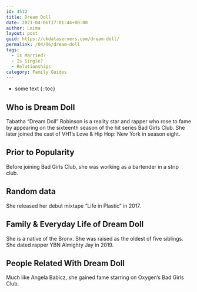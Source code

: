 ```yaml
---
id: 4512
title: Dream Doll
date: 2021-04-06T17:01:44+00:00
author: Laima
layout: post
guid: https://ukdataservers.com/dream-doll/
permalink: /04/06/dream-doll
tags:
  - Is Married?
  - Is Single?
  - Relationships
category: Family Guides
---
```


* some text
{: toc}


## Who is Dream Doll
                  
                  
                  
Tabatha &#8220;Dream Doll&#8221; Robinson is a reality star and rapper who rose to fame by appearing on the sixteenth season of the hit series Bad Girls Club. She later joined the cast of VH1&#8217;s Love & Hip Hop: New York in season eight.
                  
              
            
              
            
                
                
                
## Prior to Popularity
                  
                  
                  
Before joining Bad Girls Club, she was working as a bartender in a strip club. 
                  
              
            
              
            
                
                
                
## Random data
                  
                  
                  
She released her debut mixtape &#8220;Life in Plastic&#8221; in 2017. 
                  
              
            
              
            
                
                
                
## Family & Everyday Life of Dream Doll
                  
                  
                  
She is a native of the Bronx. She was raised as the oldest of five siblings. She dated rapper YBN Almighty Jay in 2019.
                  
              
            
              
            
                
                
                
## People Related With Dream Doll
                  
                  
                  
Much like Angela Babicz, she gained fame starring on Oxygen&#8217;s Bad Girls Club. 
                  
              
            
              
            
                
              
            
              
              
            
            
              
            
          
          
          